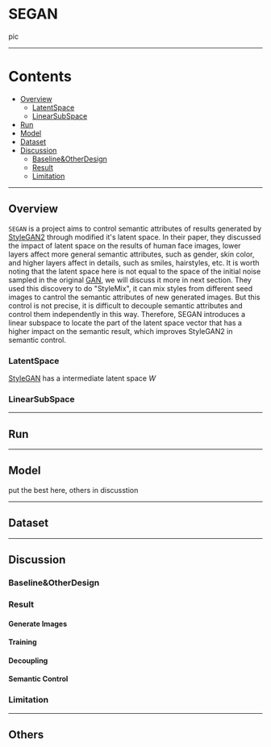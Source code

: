 # SEGAN
pic
***
# Contents
- [Overview](#Overview)
  - [LatentSpace](#LatentSpace)
  - [LinearSubSpace](#LinearSubSpace)
- [Run](#Run)
- [Model](#Model)
- [Dataset](#Dataset)
- [Discussion](#Discussion)
  - [Baseline&OtherDesign](#Baseline&OtherDesign)
  - [Result](#Result)
  - [Limitation](#Limitation)
***
## Overview
`SEGAN` is a project aims to control semantic attributes of results generated by [StyleGAN2](https://openaccess.thecvf.com/content_CVPR_2020/html/Karras_Analyzing_and_Improving_the_Image_Quality_of_StyleGAN_CVPR_2020_paper.html) through modified it's latent space. In their paper, they discussed the impact of latent space on the results of human face images, lower layers affect more general semantic attributes, such as gender, skin color, and higher layers affect in details, such as smiles, hairstyles, etc. It is worth noting that the latent space here is not equal to the space of the initial noise sampled in the original [GAN](https://proceedings.neurips.cc/paper_files/paper/2014/hash/5ca3e9b122f61f8f06494c97b1afccf3-Abstract.html), we will discuss it more in next section. They used this discovery to do "StyleMix", it can mix styles from different seed images to cantrol the semantic attributes of new generated images. But this control is not precise, it is difficult to decouple semantic attributes and control them independently in this way. Therefore, SEGAN introduces a linear subspace to locate the part of the latent space vector that has a higher impact on the semantic result, which improves StyleGAN2 in semantic control.
### LatentSpace
[StyleGAN](https://openaccess.thecvf.com/content_CVPR_2019/html/Karras_A_Style-Based_Generator_Architecture_for_Generative_Adversarial_Networks_CVPR_2019_paper.html) has a intermediate latent space $W$
### LinearSubSpace
***
## Run
***
## Model
put the best here, others in discusstion
***
## Dataset
***
## Discussion
### Baseline&OtherDesign
### Result
#### Generate Images
#### Training
#### Decoupling
#### Semantic Control
### Limitation
***
## Others
